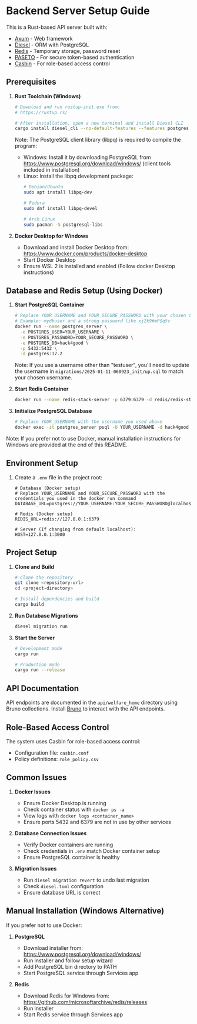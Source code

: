 # Backend Server Setup Guide

This is a Rust-based API server built with:
- [Axum](https://github.com/tokio-rs/axum) - Web framework
- [Diesel](https://diesel.rs/) - ORM with PostgreSQL
- [Redis](https://redis.io/) - Temporary storage, password reset
- [PASETO](https://paseto.io/) - For secure token-based authentication
- [Casbin](https://casbin.org/) - For role-based access control

## Prerequisites

1. **Rust Toolchain (Windows)**
   ```bash
   # Download and run rustup-init.exe from:
   # https://rustup.rs/
   
   # After installation, open a new terminal and install Diesel CLI
   cargo install diesel_cli --no-default-features --features postgres
   ```

   Note: The PostgreSQL client library (libpq) is required to compile the program:
   - Windows: Install it by downloading PostgreSQL from https://www.postgresql.org/download/windows/ (client tools included in installation)
   - Linux: Install the libpq development package:
     ```bash
     # Debian/Ubuntu
     sudo apt install libpq-dev
     
     # Fedora
     sudo dnf install libpq-devel
     
     # Arch Linux
     sudo pacman -S postgresql-libs
     ```

2. **Docker Desktop for Windows**
   - Download and install Docker Desktop from: https://www.docker.com/products/docker-desktop
   - Start Docker Desktop
   - Ensure WSL 2 is installed and enabled (Follow docker Desktop instructions)

## Database and Redis Setup (Using Docker)

1. **Start PostgreSQL Container**
   ```bash
   # Replace YOUR_USERNAME and YOUR_SECURE_PASSWORD with your chosen credentials
   # Example: mydbuser and a strong password like xj2k9#mP$q5v
   docker run --name postgres_server \
     -e POSTGRES_USER=YOUR_USERNAME \
     -e POSTGRES_PASSWORD=YOUR_SECURE_PASSWORD \
     -e POSTGRES_DB=hack4good \
     -p 5432:5432 \
     -d postgres:17.2
   ```

   Note: If you use a username other than "testuser", you'll need to update the username in `migrations/2025-01-11-060923_init/up.sql` to match your chosen username.

2. **Start Redis Container**
   ```bash
   docker run --name redis-stack-server -p 6379:6379 -d redis/redis-stack-server:latest
   ```

3. **Initialize PostgreSQL Database**
   ```bash
   # Replace YOUR_USERNAME with the username you used above
   docker exec -it postgres_server psql -U YOUR_USERNAME -d hack4good -c "GRANT ALL ON SCHEMA public TO YOUR_USERNAME;"
   ```

Note: If you prefer not to use Docker, manual installation instructions for Windows are provided at the end of this README.

## Environment Setup

1. Create a `.env` file in the project root:
   ```env
   # Database (Docker setup)
   # Replace YOUR_USERNAME and YOUR_SECURE_PASSWORD with the credentials you used in the docker run command
   DATABASE_URL=postgres://YOUR_USERNAME:YOUR_SECURE_PASSWORD@localhost/hack4good
   
   # Redis (Docker setup)
   REDIS_URL=redis://127.0.0.1:6379
   
   # Server (If changing from default localhost):
   HOST=127.0.0.1:3000
   ```


## Project Setup

1. **Clone and Build**
   ```bash
   # Clone the repository
   git clone <repository-url>
   cd <project-directory>
   
   # Install dependencies and build
   cargo build
   ```

2. **Run Database Migrations**
   ```bash
   diesel migration run
   ```

3. **Start the Server**
   ```bash
   # Development mode
   cargo run
   
   # Production mode
   cargo run --release
   ```


## API Documentation

API endpoints are documented in the `api/welfare_home` directory using Bruno collections. Install [Bruno](https://www.usebruno.com/) to interact with the API endpoints.

## Role-Based Access Control

The system uses Casbin for role-based access control:
- Configuration file: `casbin.conf`
- Policy definitions: `role_policy.csv`

## Common Issues

1. **Docker Issues**
   - Ensure Docker Desktop is running
   - Check container status with `docker ps -a`
   - View logs with `docker logs <container_name>`
   - Ensure ports 5432 and 6379 are not in use by other services

2. **Database Connection Issues**
   - Verify Docker containers are running
   - Check credentials in `.env` match Docker container setup
   - Ensure PostgreSQL container is healthy

3. **Migration Issues**
   - Run `diesel migration revert` to undo last migration
   - Check `diesel.toml` configuration
   - Ensure database URL is correct

## Manual Installation (Windows Alternative)

If you prefer not to use Docker:

1. **PostgreSQL**
   - Download installer from: https://www.postgresql.org/download/windows/
   - Run installer and follow setup wizard
   - Add PostgreSQL bin directory to PATH
   - Start PostgreSQL service through Services app

2. **Redis**
   - Download Redis for Windows from: https://github.com/microsoftarchive/redis/releases
   - Run installer
   - Start Redis service through Services app
